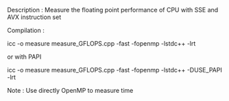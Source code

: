 Description : Measure the floating point performance of CPU
              with SSE and AVX instruction set

Compilation :

  icc -o measure measure_GFLOPS.cpp -fast -fopenmp -lstdc++ -lrt 
 
  or with PAPI 
  
  icc -o measure measure_GFLOPS.cpp -fast -fopenmp -lstdc++ -DUSE_PAPI -lrt


Note :
 Use directly OpenMP to measure time

